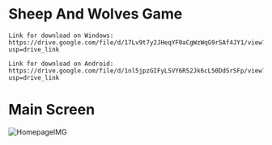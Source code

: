 # Sheep And Wolves Game
```
Link for download on Windows:
https://drive.google.com/file/d/17Lv9t7y2JHeqYF0aCgWzWqG9rSAf4JY1/view?usp=drive_link

Link for download on Android:
https://drive.google.com/file/d/1nl5jpzGIFyLSVY6R52Jk6cL50DdSrSFp/view?usp=drive_link
```
# Main Screen
![HomepageIMG](sheepIMG.png)

